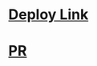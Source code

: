 # [Deploy Link](https://main--peppy-pony-1cb56c.netlify.app/)
# [PR](https://github.com/ehabsalhi/resty/pull/3)
